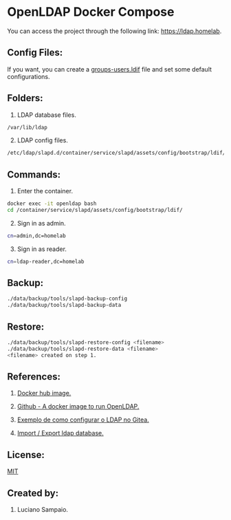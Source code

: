 # OpenLDAP Docker Compose

You can access the project through the following link: https://ldap.homelab.

## Config Files:

If you want, you can create a [groups-users.ldif](init/groups-users.ldif "groups-users.ldif") file and set some default configurations.

## Folders:

1. LDAP database files.

``` bash
/var/lib/ldap
```

2. LDAP config files.

``` bash
/etc/ldap/slapd.d/container/service/slapd/assets/config/bootstrap/ldif/custom
```

## Commands:

1. Enter the container.

``` bash
docker exec -it openldap bash
cd /container/service/slapd/assets/config/bootstrap/ldif/
```

2. Sign in as admin.

``` bash
cn=admin,dc=homelab
```

3. Sign in as reader.

``` bash
cn=ldap-reader,dc=homelab
```

## Backup:

``` bash
./data/backup/tools/slapd-backup-config
./data/backup/tools/slapd-backup-data
```

## Restore:

``` bash
./data/backup/tools/slapd-restore-config <filename>
./data/backup/tools/slapd-restore-data <filename>
<filename> created on step 1.
```

## References:

1. [Docker hub image.](https://hub.docker.com/r/osixia/openldap "Docker hub image")

1. [Github - A docker image to run OpenLDAP.](https://github.com/osixia/docker-openldap "Github - A docker image to run OpenLDAP")

1. [Exemplo de como configurar o LDAP no Gitea.](http://www.jouvinio.net/wiki/index.php/Gitea_Configuration_LDAP "Exemplo de como configurar o LDAP no Gitea")

1. [Import / Export ldap database.](http://vaab.blog.kal.fr/2010/03/10/import-export-ldap-database "Import / Export ldap database")

## License:

[MIT](LICENSE "MIT License")

## Created by: 

1. Luciano Sampaio.
